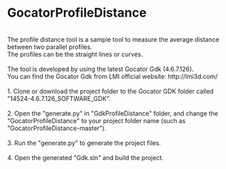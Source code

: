# GocatorProfileDistance
<br>
The profile distance tool is a sample tool to measure the average distance between two parallel profiles.<br>
The profiles can be the straight lines or curves.<br>
<br>
The tool is developed by using the latest Gocator Gdk (4.6.7.126).<br>
You can find the Gocator Gdk from LMI official website: http://lmi3d.com/<br>
<br>
1. Clone or download the project folder to the Gocator GDK folder called "14524-4.6.7.126_SOFTWARE_GDK".<br>
<br>
2. Open the "generate.py" in "GdkProfileDistance" folder, and change the "GocatorProfileDistance" to your project folder name (such as "GocatorProfileDistance-master").<br>
<br>
3. Run the "generate.py" to generate the project files.<br>
<br>
4. Open the generated "Gdk.sln" and build the project.<br>
